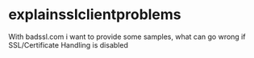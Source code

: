 # explainsslclientproblems
With badssl.com i want to provide some samples, what can go wrong if SSL/Certificate Handling is disabled
